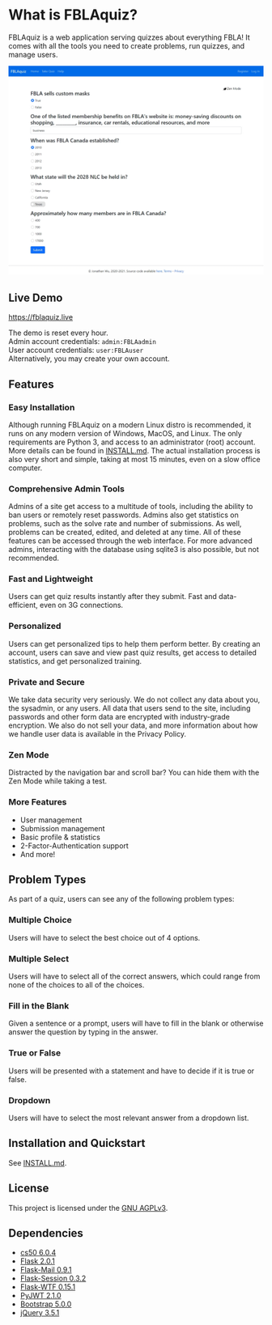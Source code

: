 # What is FBLAquiz?
FBLAquiz is a web application serving quizzes about everything FBLA! It comes with all the tools 
you need to create problems, run quizzes, and manage users.

![](docs/img/image3.png)

## Live Demo
https://fblaquiz.live

The demo is reset every hour.<br>
Admin account credentials: `admin:FBLAadmin`<br>
User account credentials: `user:FBLAuser`<br>
Alternatively, you may create your own account.

## Features
### Easy Installation
Although running FBLAquiz on a modern Linux distro is recommended, it runs on any modern version of
Windows, MacOS, and Linux. The only requirements are Python 3, and access to an administrator 
(root) account. More details can be found in [INSTALL.md](docs/INSTALL.md). The actual installation 
process is also very short and simple, taking at most 15 minutes, even on a slow office computer.

### Comprehensive Admin Tools
Admins of a site get access to a multitude of tools, including the ability to ban users or remotely 
reset passwords. Admins also get statistics on problems, such as the solve rate and number of 
submissions. As well, problems can be created, edited, and deleted at any time. All of these 
features can be accessed through the web interface. For more advanced admins, interacting with the 
database using sqlite3 is also possible, but not recommended.

### Fast and Lightweight
Users can get quiz results instantly after they submit. Fast and data-efficient, even on 3G 
connections.

### Personalized
Users can get personalized tips to help them perform better. By creating an account, users can save 
and view past quiz results, get access to detailed statistics, and get personalized training.

### Private and Secure
We take data security very seriously. We do not collect any data about you, the sysadmin, or any 
users. All data that users send to the site, including passwords and other form data are encrypted 
with industry-grade encryption. We also do not sell your data, and more information about how we 
handle user data is available in the Privacy Policy.

### Zen Mode
Distracted by the navigation bar and scroll bar? You can hide them with the Zen Mode while taking a 
test.

### More Features
- User management
- Submission management
- Basic profile & statistics
- 2-Factor-Authentication support
- And more!

## Problem Types
As part of a quiz, users can see any of the following problem types:
### Multiple Choice
Users will have to select the best choice out of 4 options.

### Multiple Select
Users will have to select all of the correct answers, which could range from none of the choices to 
all of the choices.

### Fill in the Blank
Given a sentence or a prompt, users will have to fill in the blank or otherwise answer the question 
by typing in the answer.

### True or False
Users will be presented with a statement and have to decide if it is true or false.

### Dropdown
Users will have to select the most relevant answer from a dropdown list.

## Installation and Quickstart
See [INSTALL.md](docs/INSTALL.md).

## License
This project is licensed under the [GNU AGPLv3](LICENSE).

## Dependencies
- [cs50 6.0.4](https://cs50.readthedocs.io/libraries/cs50/python/)
- [Flask 2.0.1](https://flask.palletsprojects.com/en/2.0.x/)
- [Flask-Mail 0.9.1](https://pythonhosted.org/Flask-Mail/)
- [Flask-Session 0.3.2](https://flask-session.readthedocs.io/en/latest/)
- [Flask-WTF 0.15.1](https://flask-wtf.readthedocs.io/en/0.15.x/)
- [PyJWT 2.1.0](https://pyjwt.readthedocs.io/en/latest/)
- [Bootstrap 5.0.0](https://getbootstrap.com/)
- [jQuery 3.5.1](https://jquery.com/)